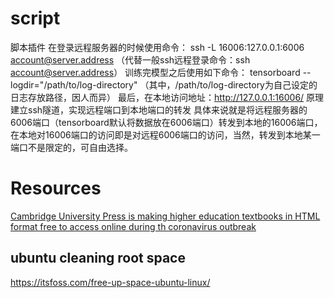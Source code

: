 # script
脚本插件
在登录远程服务器的时候使用命令：
ssh -L 16006:127.0.0.1:6006 account@server.address
（代替一般ssh远程登录命令：ssh account@server.address）
训练完模型之后使用如下命令：
tensorboard --logdir="/path/to/log-directory"
（其中，/path/to/log-directory为自己设定的日志存放路径，因人而异）
最后，在本地访问地址：http://127.0.0.1:16006/
原理
建立ssh隧道，实现远程端口到本地端口的转发 具体来说就是将远程服务器的6006端口（tensorboard默认将数据放在6006端口）转发到本地的16006端口，在本地对16006端口的访问即是对远程6006端口的访问，当然，转发到本地某一端口不是限定的，可自由选择。

# Resources
[Cambridge University Press is making higher education textbooks in HTML format free to access online during th coronavirus outbreak](https://www.cambridge.org/core/what-we-publish/textbooks)

## ubuntu cleaning root space
https://itsfoss.com/free-up-space-ubuntu-linux/
